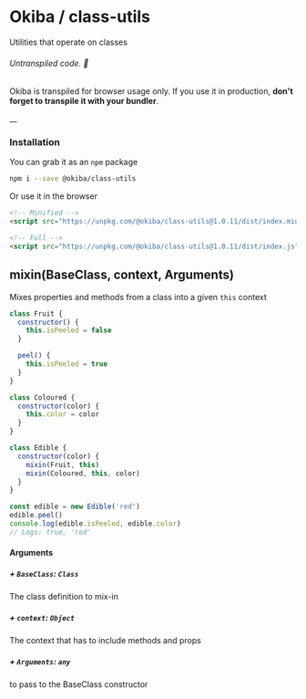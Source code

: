 

# Okiba / class-utils
Utilities that operate on classes


###### Untranspiled code. 🛑

Okiba is transpiled for browser usage only. If you use it in production, **don't forget to transpile it with your bundler**.

__



### Installation

You can grab it as an `npm` package
```bash
npm i --save @okiba/class-utils
```

Or use it in the browser
```html
<!-- Minified -->
<script src="https://unpkg.com/@okiba/class-utils@1.0.11/dist/index.min.js"></script>

<!-- Full -->
<script src="https://unpkg.com/@okiba/class-utils@1.0.11/dist/index.js"></script>
```




## mixin(BaseClass, context, Arguments)


Mixes properties and methods from a class into a given `this` context






```javascript
class Fruit {
  constructor() {
    this.isPeeled = false
  }

  peel() {
    this.isPeeled = true
  }
}

class Coloured {
  constructor(color) {
    this.color = color
  }
}

class Edible {
  constructor(color) {
    mixin(Fruit, this)
    mixin(Coloured, this, color)
  }
}

const edible = new Edible('red')
edible.peel()
console.log(edible.isPeeled, edible.color)
// Logs: true, 'red'
```




#### Arguments


##### + `BaseClass`: `Class`

The class definition to mix-in


##### + `context`: `Object`

The context that has to include methods and props


##### + `Arguments`: `any`

to pass to the BaseClass constructor




